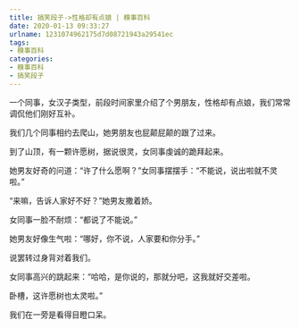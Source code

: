 ```yaml
---
title: 搞笑段子->性格却有点娘 | 糗事百科
date: 2020-01-13 09:33:27
urlname: 1231074962175d7d08721943a29541ec
tags: 
- 糗事百科
categories:
- 糗事百科
- 搞笑段子
---
```

一个同事，女汉子类型，前段时间家里介绍了个男朋友，性格却有点娘，我们常常调侃他们刚好互补。

我们几个同事相约去爬山，她男朋友也屁颠屁颠的跟了过来。

到了山顶，有一颗许愿树，据说很灵，女同事虔诚的跪拜起来。

她男友好奇的问道：“许了什么愿啊？”女同事摆摆手：“不能说，说出啦就不灵啦。”

“来嘛，告诉人家好不好？”她男友撒着娇。

女同事一脸不耐烦：“都说了不能说。”

她男友好像生气啦：“哪好，你不说，人家要和你分手。”

说罢转过身背对着我们。

女同事高兴的跳起来：“哈哈，是你说的，那就分吧，这我就好交差啦。

卧槽，这许愿树也太灵啦。”

我们在一旁是看得目瞪口呆。


